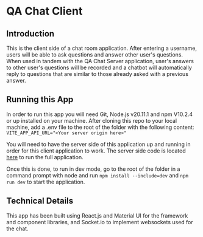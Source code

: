# QA Chat Client

## Introduction
This is the client side of a chat room application. After entering a username, users will be able to ask questions and answer other user's questions. When used in tandem with the QA Chat Server application, user's answers to other user's questions will be recorded and a chatbot will automatically reply to questions that are similar to those already asked with a previous answer.

## Running this App
In order to run this app you will need Git, Node.js v20.11.1 and npm V10.2.4 or up installed on your machine. After cloning this repo to your local machine, add a .env file to the root of the folder with the following content:
```VITE_APP_API_URL="<Your server origin here>"```

You will need to have the server side of this application up and running in order for this client application to work. The server side code is located [here](https://github.com/rcwillett/QAChatAppServer) to run the full application.

Once this is done, to run in dev mode, go to the root of the folder in a command prompt with node and run `npm install --include=dev` and `npm run dev` to start the application.

## Technical Details
This app has been built using React.js and Material UI for the framework and component libraries, and Socket.io  to implement websockets used for the chat.